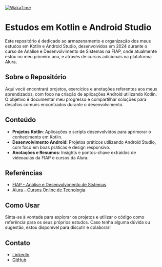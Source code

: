 <a href="https://wakatime.com/badge/user/3a7360a7-6c62-47f0-8e1f-5d37d04c144d/project/ac794093-d1fc-44d1-a88a-08a36a7053e0">
  <img src="https://wakatime.com/badge/user/3a7360a7-6c62-47f0-8e1f-5d37d04c144d/project/ac794093-d1fc-44d1-a88a-08a36a7053e0.svg?style=plastic" alt="WakaTime">
</a>


# Estudos em Kotlin e Android Studio 

Este repositório é dedicado ao armazenamento e organização dos meus estudos em Kotlin e Android Studio, desenvolvidos em 2024 durante o curso de Análise e Desenvolvimento de Sistemas na FIAP, onde atualmente estou no meu primeiro ano, e através de cursos adicionais na plataforma Alura.

## Sobre o Repositório

Aqui você encontrará projetos, exercícios e anotações referentes aos meus aprendizados, com foco na criação de aplicações Android utilizando Kotlin. O objetivo é documentar meu progresso e compartilhar soluções para desafios comuns encontrados durante o desenvolvimento.

## Conteúdo

- **Projetos Kotlin**: Aplicações e scripts desenvolvidos para aprimorar o conhecimento em Kotlin.
- **Desenvolvimento Android**: Projetos práticos utilizando Android Studio, com foco em boas práticas e design responsivo.
- **Anotações e Resumos**: Insights e pontos-chave extraídos de videoaulas da FIAP e cursos da Alura.

## Referências

- [FIAP - Análise e Desenvolvimento de Sistemas](https://www.fiap.com.br/)
- [Alura - Cursos Online de Tecnologia](https://www.alura.com.br/)

## Como Usar

Sinta-se à vontade para explorar os projetos e utilizar o código como referência para os seus próprios estudos. Caso tenha alguma dúvida ou sugestão, estou disponível para discutir e colaborar!

## Contato

- [LinkedIn](https://www.linkedin.com/in/maria-eduarda-ciarini-b97ab6270/)
- [GitHub](https://github.com/MariaEduarda-Ciarini)
